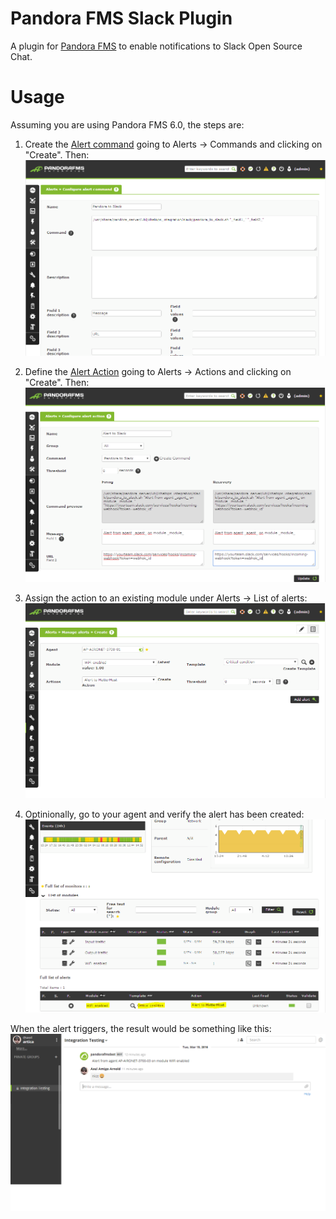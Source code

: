 # Pandora FMS Slack Plugin
A plugin for [Pandora FMS](https://github.com/pandorafms/pandorafms) to enable notifications to Slack Open Source Chat.

# Usage
Assuming you are using Pandora FMS 6.0, the steps are:

1. Create the [Alert command](http://wiki.pandorafms.com/index.php?title=Pandora:Documentation_en:Alerts#The_Alert_Command_.28Pandora_Versions_5_and_above_only.29) going to Alerts -> Commands and clicking on "Create". Then:
![create command](help/images/1-set-up-the-slack-command.png?raw=true "Set up Slack Command")

2. Define the [Alert Action](http://wiki.pandorafms.com/index.php?title=Pandora:Documentation_en:Alerts#Alert_Actions_.28all_Pandora_FMS_versions_including_5.0.29) going to Alerts -> Actions and clicking on "Create". Then:
![create action](help/images/2-set-up-the-slack-action.png?raw=true "Set up Slack Action")

3. Assign the action to an existing module under Alerts -> List of alerts:
![assign template to module](../help/images/3-assign-template-to-module.png?raw=true "Assign a template to a module")

4. Optinionally, go to your agent and verify the alert has been created:
![Verify the alert creation](../help/images/4-verify.png?raw=true "Verify the alert creation")
	
When the alert triggers, the result would be something like this:
![Slack-real-example](../help/images/5-mattermost-result.png?raw=true "Slack real example")
